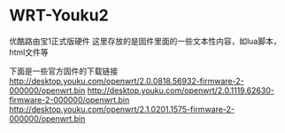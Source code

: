 # WRT-Youku2
优酷路由宝1正式版硬件
这里存放的是固件里面的一些文本性内容，如lua脚本，html文件等

下面是一些官方固件的下载链接
http://desktop.youku.com/openwrt/2.0.0818.56932-firmware-2-000000/openwrt.bin
http://desktop.youku.com/openwrt/2.0.1119.62630-firmware-2-000000/openwrt.bin
http://desktop.youku.com/openwrt/2.1.0201.1575-firmware-2-000000/openwrt.bin
